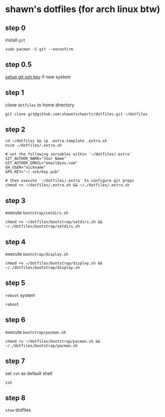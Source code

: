 # shawn's dotfiles (for arch linux btw)

## step 0
install `git`
```
sudo pacman -S git --noconfirm
```

## step 0.5
[setup git ssh key](https://docs.github.com/en/authentication/connecting-to-github-with-ssh/generating-a-new-ssh-key-and-adding-it-to-the-ssh-agent) if new system

## step 1
clone `dotfiles` to home directory
```
git clone git@github.com:shawntschwartz/dotfiles.git ~/dotfiles
```

## step 2
```
cd ~/dotfiles && cp .extra.template .extra.sh
nvim ~/dotfiles/.extra.sh

# set the following variables within `~/dotfiles/.extra`
GIT_AUTHOR_NAME="Your Name"
GIT_AUTHOR_EMAIL="email@you.com"
GH_USER="nickname"
GPG_KEY="~/.ssh/key.pub"

# then execute `~/dotfiles/.extra` to configure git props
chmod +x ~/dotfiles/.extra.sh && ~/./dotfiles/.extra.sh
```

## step 3
execute `bootstrap/setdirs.sh`
```
chmod +x ~/dotfiles/bootstrap/setdirs.sh && ~/./dotfiles/bootstrap/setdirs.sh
```

## step 4
execute `bootstrap/display.sh`
```
chmod +x ~/dotfiles/bootstrap/display.sh && ~/./dotfiles/bootstrap/display.sh
```

## step 5
`reboot` system
```
reboot
```

## step 6
execute `bootstrap/pacman.sh`
```
chmod +x ~/dotfiles/bootstrap/pacman.sh && ~/./dotfiles/bootstrap/pacman.sh
```

## step 7
set `zsh` as default shell
```
zsh
```

## step 8
`stow` dotfiles
